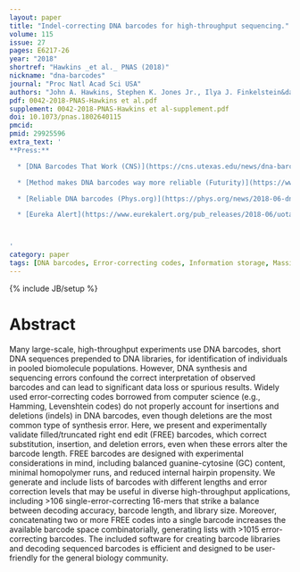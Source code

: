 ```yaml
---
layout: paper
title: "Indel-correcting DNA barcodes for high-throughput sequencing."
volume: 115
issue: 27
pages: E6217-26
year: "2018"
shortref: "Hawkins _et al._ PNAS (2018)"
nickname: "dna-barcodes"
journal: "Proc Natl Acad Sci USA"
authors: "John A. Hawkins, Stephen K. Jones Jr., Ilya J. Finkelstein&dagger;, and William H. Press&dagger; (&dagger; co-corresponding)"
pdf: 0042-2018-PNAS-Hawkins et al.pdf
supplement: 0042-2018-PNAS-Hawkins et al-supplement.pdf
doi: 10.1073/pnas.1802640115
pmcid:
pmid: 29925596
extra_text: '
**Press:**

  * [DNA Barcodes That Work (CNS)](https://cns.utexas.edu/news/dna-barcodes-that-reliably-work-a-game-changer-for-biomedical-research)  

  * [Method makes DNA barcodes way more reliable (Futurity)](https://www.futurity.org/dna-barcode-1799862/)  

  * [Reliable DNA barcodes (Phys.org)](https://phys.org/news/2018-06-dna-barcodes-reliably-game-changer-biomedical.html)  

  * [Eureka Alert](https://www.eurekalert.org/pub_releases/2018-06/uota-dbt062018.php)  



'
category: paper
tags: [DNA barcodes, Error-correcting codes, Information storage, Massively parallel synthesis]
---
```

{% include JB/setup %}

# Abstract

Many large-scale, high-throughput experiments use DNA barcodes, short DNA sequences prepended to DNA libraries, for identification of individuals in pooled biomolecule populations. However, DNA synthesis and sequencing errors confound the correct interpretation of observed barcodes and can lead to significant data loss or spurious results. Widely used error-correcting codes borrowed from computer science (e.g., Hamming, Levenshtein codes) do not properly account for insertions and deletions (indels) in DNA barcodes, even though deletions are the most common type of synthesis error. Here, we present and experimentally validate filled/truncated right end edit (FREE) barcodes, which correct substitution, insertion, and deletion errors, even when these errors alter the barcode length. FREE barcodes are designed with experimental considerations in mind, including balanced guanine-cytosine (GC) content, minimal homopolymer runs, and reduced internal hairpin propensity. We generate and include lists of barcodes with different lengths and error correction levels that may be useful in diverse high-throughput applications, including >106 single-error-correcting 16-mers that strike a balance between decoding accuracy, barcode length, and library size. Moreover, concatenating two or more FREE codes into a single barcode increases the available barcode space combinatorially, generating lists with >1015 error-correcting barcodes. The included software for creating barcode libraries and decoding sequenced barcodes is efficient and designed to be user-friendly for the general biology community.
